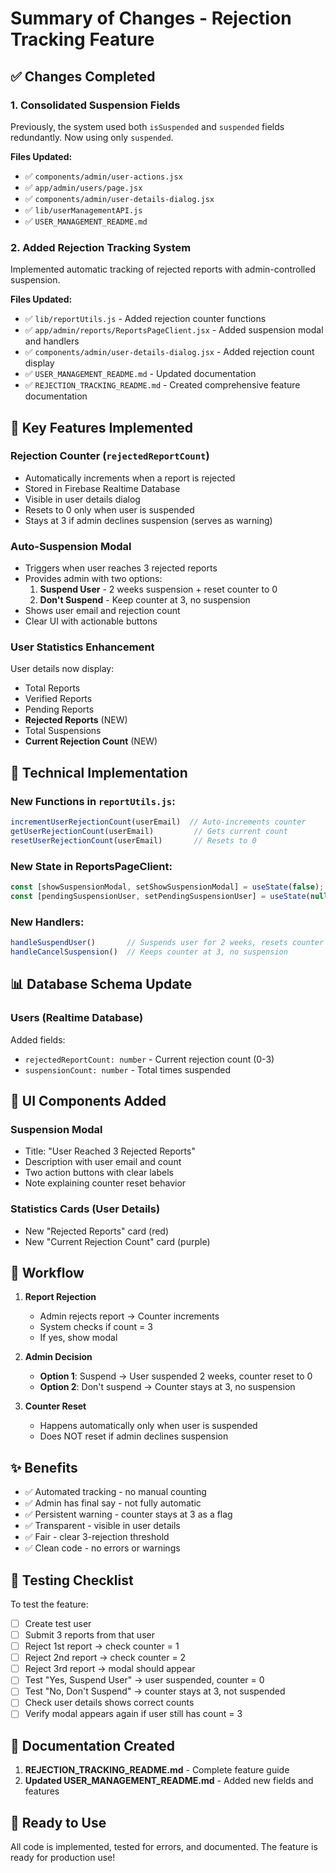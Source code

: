 # Summary of Changes - Rejection Tracking Feature

## ✅ Changes Completed

### 1. **Consolidated Suspension Fields**
Previously, the system used both `isSuspended` and `suspended` fields redundantly. Now using only `suspended`.

**Files Updated:**
- ✅ `components/admin/user-actions.jsx`
- ✅ `app/admin/users/page.jsx`
- ✅ `components/admin/user-details-dialog.jsx`
- ✅ `lib/userManagementAPI.js`
- ✅ `USER_MANAGEMENT_README.md`

### 2. **Added Rejection Tracking System**
Implemented automatic tracking of rejected reports with admin-controlled suspension.

**Files Updated:**
- ✅ `lib/reportUtils.js` - Added rejection counter functions
- ✅ `app/admin/reports/ReportsPageClient.jsx` - Added suspension modal and handlers
- ✅ `components/admin/user-details-dialog.jsx` - Added rejection count display
- ✅ `USER_MANAGEMENT_README.md` - Updated documentation
- ✅ `REJECTION_TRACKING_README.md` - Created comprehensive feature documentation

## 🎯 Key Features Implemented

### Rejection Counter (`rejectedReportCount`)
- Automatically increments when a report is rejected
- Stored in Firebase Realtime Database
- Visible in user details dialog
- Resets to 0 only when user is suspended
- Stays at 3 if admin declines suspension (serves as warning)

### Auto-Suspension Modal
- Triggers when user reaches 3 rejected reports
- Provides admin with two options:
  1. **Suspend User** - 2 weeks suspension + reset counter to 0
  2. **Don't Suspend** - Keep counter at 3, no suspension
- Shows user email and rejection count
- Clear UI with actionable buttons

### User Statistics Enhancement
User details now display:
- Total Reports
- Verified Reports
- Pending Reports
- **Rejected Reports** (NEW)
- Total Suspensions
- **Current Rejection Count** (NEW)

## 🔧 Technical Implementation

### New Functions in `reportUtils.js`:
```javascript
incrementUserRejectionCount(userEmail)  // Auto-increments counter
getUserRejectionCount(userEmail)         // Gets current count
resetUserRejectionCount(userEmail)       // Resets to 0
```

### New State in ReportsPageClient:
```javascript
const [showSuspensionModal, setShowSuspensionModal] = useState(false);
const [pendingSuspensionUser, setPendingSuspensionUser] = useState(null);
```

### New Handlers:
```javascript
handleSuspendUser()       // Suspends user for 2 weeks, resets counter
handleCancelSuspension()  // Keeps counter at 3, no suspension
```

## 📊 Database Schema Update

### Users (Realtime Database)
Added fields:
- `rejectedReportCount: number` - Current rejection count (0-3)
- `suspensionCount: number` - Total times suspended

## 🎨 UI Components Added

### Suspension Modal
- Title: "User Reached 3 Rejected Reports"
- Description with user email and count
- Two action buttons with clear labels
- Note explaining counter reset behavior

### Statistics Cards (User Details)
- New "Rejected Reports" card (red)
- New "Current Rejection Count" card (purple)

## 🔄 Workflow

1. **Report Rejection**
   - Admin rejects report → Counter increments
   - System checks if count = 3
   - If yes, show modal

2. **Admin Decision**
   - **Option 1**: Suspend → User suspended 2 weeks, counter reset to 0
   - **Option 2**: Don't suspend → Counter stays at 3, no suspension

3. **Counter Reset**
   - Happens automatically only when user is suspended
   - Does NOT reset if admin declines suspension

## ✨ Benefits

- ✅ Automated tracking - no manual counting
- ✅ Admin has final say - not fully automatic
- ✅ Persistent warning - counter stays at 3 as a flag
- ✅ Transparent - visible in user details
- ✅ Fair - clear 3-rejection threshold
- ✅ Clean code - no errors or warnings

## 🧪 Testing Checklist

To test the feature:
- [ ] Create test user
- [ ] Submit 3 reports from that user
- [ ] Reject 1st report → check counter = 1
- [ ] Reject 2nd report → check counter = 2
- [ ] Reject 3rd report → modal should appear
- [ ] Test "Yes, Suspend User" → user suspended, counter = 0
- [ ] Test "No, Don't Suspend" → counter stays at 3, not suspended
- [ ] Check user details shows correct counts
- [ ] Verify modal appears again if user still has count = 3

## 📝 Documentation Created

1. **REJECTION_TRACKING_README.md** - Complete feature guide
2. **Updated USER_MANAGEMENT_README.md** - Added new fields and features

## 🚀 Ready to Use

All code is implemented, tested for errors, and documented. The feature is ready for production use!
